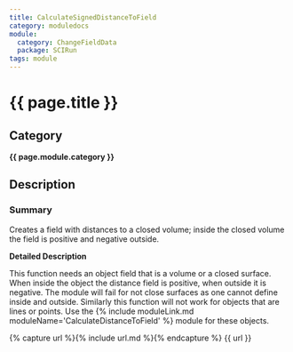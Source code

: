 ```yaml
---
title: CalculateSignedDistanceToField
category: moduledocs
module:
  category: ChangeFieldData
  package: SCIRun
tags: module
---
```


# {{ page.title }}

## Category

**{{ page.module.category }}**

## Description

### Summary

Creates a field with distances to a closed volume; inside the closed volume the field is positive and negative outside.

**Detailed Description**

This function needs an object field that is a volume or a closed surface. When inside the object the distance field is positive, when outside it is negative. The module will fail for not close surfaces as one cannot define inside and outside. Similarly this function will not work for objects that are lines or points. Use the {% include moduleLink.md moduleName='CalculateDistanceToField' %} module for these objects.

{% capture url %}{% include url.md %}{% endcapture %}
{{ url }}
